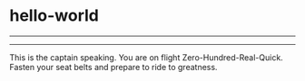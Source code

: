 # hello-world
__________________
--------------------------

This is the captain speaking. You are on flight Zero-Hundred-Real-Quick. Fasten your seat belts and prepare to ride to greatness.
